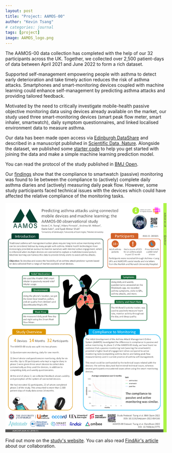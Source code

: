 ```yaml
---
layout: post
title: "Project: AAMOS-00"
author: "Kevin Tsang"
# categories: journal
tags: [project]
image: AAMOS_logo.png
---
```


The AAMOS-00 data collection has completed with the help of our 32 participants across the UK. Together, we collected over 2,500 patient-days of data between April 2021 and June 2022 to form a rich dataset.

Supported self-management empowering people with asthma to detect early deterioration and take timely action reduces the risk of asthma attacks. Smartphones and smart-monitoring devices coupled with machine learning could enhance self-management by predicting asthma attacks and providing tailored feedback.

Motivated by the need to critically investigate mobile-health passive objective monitoring data using devices already available on the market, our study used three smart-monitoring devices (smart peak flow meter, smart inhaler, smartwatch), daily symptom questionnaires, and linked localised environment data to measure asthma. 

Our data has been made open access via [Edinburgh DataShare](https://doi.org/10.7488/ds/3775) and described in a manuscript published in [Scientific Data, Nature](https://doi.org/10.1038/s41597-023-02241-9). Alongside the dataset, we published some [starter code](https://github.com/kevinchtsang/AAMOS-00-Starter) to help you get started with joining the data and make a simple machine learning prediction model.

You can read the protocol of the study published in [BMJ Open](https://doi.org/10.1136/bmjopen-2022-064166).

Our [findings](https://www.diva-portal.org/smash/record.jsf?dswid=1791&pid=diva2%3A1743246) show that the compliance to smartwatch (passive) monitoring was found to lie between the compliance to (actively) complete daily asthma diaries and (actively) measuring daily peak flow. However, some study participants faced technical issues with the devices which could have affected the relative compliance of the monitoring tasks. 

![aamos-poster](/assets/img/Usher_Annual2022_Kevin.png)

Find out more on the [study's website](https://www.ed.ac.uk/usher/aukcar/knowledge-hub/projects/aamos-00). You can also read [FindAir's article](https://findair.eu/resources/case-studies/findair-in-study-organized-by-university-of-edinburgh-on-prediction-of-asthma-attacks/) about our collaboration.
